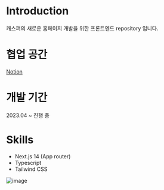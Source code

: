 # Introduction

캐스퍼의 새로운 홈페이지 개발을 위한 프론트엔드 repository 입니다.

# 협업 공간
[Notion](https://small-warrior-8dd.notion.site/New-Casper-2203c874dec94cbaa4d6065ba7076606?pvs=4)

# 개발 기간

2023.04 ~ 진행 중

# Skills

- Next.js 14 (App router)
- Typescript
- Tailwind CSS

![image](https://github.com/CASPER-REPSAC/new-casper-frontend/assets/77661228/b2fd827a-43ac-4c30-91c3-9cd94a1c3033)
